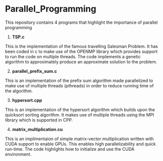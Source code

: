 # Parallel_Programming

This repository contains 4 programs that highlight the importance of parallel programming

1) **TSP.c**

This is the implementation of the famous travelling Salesman Problem. It has been coded in c to make use of the OPENMP library which provides support to run the code on multiple threads. The code implements a genetic algorithm to approximately produce an approximate solution to the problem.

2) **parallel_prefix_sum.c**

This is an implementation of the prefix sum algorithm made parallelized to make use of multiple threads (pthreads) in order to reduce running time of the algorithm.

3) **hypersort.cpp**

This is an implementation of the hypersort algorithm which builds upon the quicksort sorting algorithm. It makes use of multiple threads using the MPI library which is supported in CPP.

4) **matrix_multiplication.cu**

This is an implimentaion of simple matrix-vector multiplication written with CUDA support to enable GPUs. This enables high parallelizability and quick run-time. The code highlights how to initialize and use the CUDA environment.
